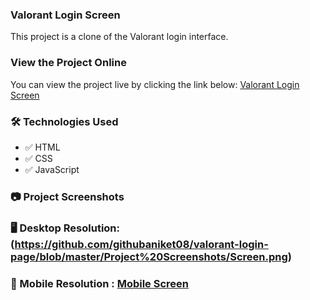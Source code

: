 ### Valorant Login Screen

This project is a clone of the Valorant login interface.

### View the Project Online

You can view the project live by clicking the link below:
[Valorant Login Screen](https://githubaniket08.github.io/valorant-login-page/)

### 🛠️ Technologies Used

- ✅ HTML
- ✅ CSS
- ✅ JavaScript

### 📷 Project Screenshots

### 🖥️ Desktop Resolution: (https://github.com/githubaniket08/valorant-login-page/blob/master/Project%20Screenshots/Screen.png)

### 📱 Mobile Resolution : [Mobile Screen]()


